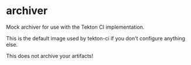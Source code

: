 # archiver

Mock archiver for use with the Tekton CI implementation.

This is the default image used by tekton-ci if you don't configure anything else.

This does not archive your artifacts!
